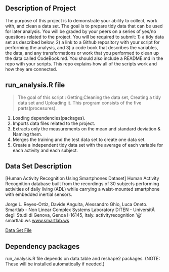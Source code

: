 ## Description of Project
The purpose of this project is to demonstrate your ability to collect, work with, and clean a data set. The goal is to prepare tidy data that can be used for later analysis. You will be graded by your peers on a series of yes/no questions related to the project. You will be required to submit: 1) a tidy data set as described below, 2) a link to a Github repository with your script for performing the analysis, and 3) a code book that describes the variables, the data, and any transformations or work that you performed to clean up the data called CodeBook.md. You should also include a README.md in the repo with your scripts. This repo explains how all of the scripts work and how they are connected.  

## run_analysis.R file

> The goal of this script : Getting,Cleaning the data set,
> Creating a tidy data set and Uploading it. 
> This program consists of the five parts(procesures).

1. Loading dependencies(packages).
2. Imports data files related to the project.
3. Extracts only the measurements on the mean and standard deviation & Naming them.
4. Merges the training and the test data set to create one data set.
5. Create a independent tidy data set with the average of each variable for each activity and each subject.

## Data Set Description
[Human Activity Recognition Using Smartphones Dataset]
Human Activity Recognition database built from the recordings of 30 subjects performing activities of daily living (ADL) while carrying a waist-mounted smartphone with embedded inertial sensors.

Jorge L. Reyes-Ortiz, Davide Anguita, Alessandro Ghio, Luca Oneto. 
Smartlab - Non Linear Complex Systems Laboratory 
DITEN - UniversitÃ  degli Studi di Genova, Genoa I-16145, Italy. 
activityrecognition '@' smartlab.ws 
www.smartlab.ws 

[Data Set File](http://archive.ics.uci.edu/ml/machine-learning-databases/00240/UCI%20HAR%20Dataset.zip)

## Dependency packages
run_analysis.R file depends on data.table and reshape2 packages.
(NOTE: These will be installed automatically if needed.)
